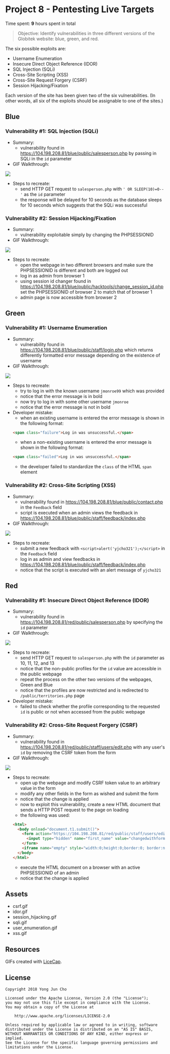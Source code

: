 # Project 8 - Pentesting Live Targets

Time spent: **9** hours spent in total

> Objective: Identify vulnerabilities in three different versions of the Globitek website: blue, green, and red.

The six possible exploits are:
* Username Enumeration
* Insecure Direct Object Reference (IDOR)
* SQL Injection (SQLi)
* Cross-Site Scripting (XSS)
* Cross-Site Request Forgery (CSRF)
* Session Hijacking/Fixation

Each version of the site has been given two of the six vulnerabilities. (In other words, all six of the exploits should be assignable to one of the sites.)

## Blue

### Vulnerability #1: **SQL Injection (SQLi)**
  - Summary:
    - vulnerability found in https://104.198.208.81/blue/public/salesperson.php by passing in SQLi in the ```id``` parameter
  - GIF Walkthrough:
  
  ![](sqli.gif)
  - Steps to recreate:
    - send HTTP GET request to ```salesperson.php``` with ```' OR SLEEP(10)=0--'``` as the ```id``` parameter
    - the response will be delayed for 10 seconds as the database sleeps for 10 seconds which suggests that the SQLi was successful

### Vulnerability #2: **Session Hijacking/Fixation**
 - Summary:
    - vulnerability exploitable simply by changing the PHPSESSIONID
  - GIF Walkthrough:
  
  ![](session_hijacking.gif)
  - Steps to recreate:
    - open the webpage in two different browsers and make sure the PHPSESSIONID is different and both are logged out
    - log in as admin from browser 1
    - using session id changer found in https://104.198.208.81/blue/public/hacktools/change_session_id.php set the PHPSESSIONID of browser 2 to match that of browser 1
    - admin page is now accessible from browser 2

## Green

### Vulnerability #1: **Username Enumeration**
  - Summary:
    - vulnerability found in https://104.198.208.81/blue/public/staff/login.php which returns differently formatted error message depending on the existence of username
  - GIF Walkthrough:
  
  ![](user_enumeration.gif)
  - Steps to recreate:
    - try to log in with the known username ```jmonroe99``` which was provided
    - notice that the error message is in bold
    - now try to log in with some other username ```jmonroe```
    - notice that the error message is not in bold
  - Developer mistake:
    - when an existing username is entered the error message is shown in the following format:
    ```html
    <span class="failure">Log in was unsuccessful.</span>
    ```
    - when a non-existing username is entered the error message is shown in the following format:
    ```html
    <span class="failed">Log in was unsuccessful.</span>
    ```
    - the developer failed to standardize the ```class``` of the HTML ```span``` element
    
### Vulnerability #2: **Cross-Site Scripting (XSS)**
 - Summary:
    - vulnerability found in https://104.198.208.81/blue/public/contact.php in the ```Feedback``` field
    - script is executed when an admin views the feedback in https://104.198.208.81/blue/public/staff/feedback/index.php
  - GIF Walkthrough:
  
  ![](xss.gif)
  - Steps to recreate:
    - submit a new feedback with ```<script>alert('yjcho321');</script>``` in the ```Feedback``` field
    - log in as admin and view feedbacks in https://104.198.208.81/blue/public/staff/feedback/index.php
    - notice that the script is executed with an alert message of ```yjcho321```
  
## Red

### Vulnerability #1: **Insecure Direct Object Reference (IDOR)**
  - Summary:
    - vulnerability found in https://104.198.208.81/red/public/salesperson.php by specifying the ```id``` parameter
  - GIF Walkthrough:
  
  ![](idor.gif)
  - Steps to recreate:
    - send HTTP GET request to ```salesperson.php``` with the ```id``` parameter as 10, 11, 12, and 13
    - notice that the non-public profiles for the ```id``` value are accessible in the public webpage
    - repeat the process on the other two versions of the webpages, Green and Blue
    - notice that the profiles are now restricted and is redirected to ```/public/territories.php``` page
  - Developer mistake:
    - failed to check whether the profile corresponding to the requested ```id``` is public or not when accessed from the public webpage

### Vulnerability #2: **Cross-Site Request Forgery (CSRF)**
 - Summary:
    - vulnerability found in https://104.198.208.81/red/public/staff/users/edit.php with any user's ```id``` by removing the CSRF token from the form
  - GIF Walkthrough:
  
  ![](csrf.gif)
  - Steps to recreate:
    - open up the webpage and modify CSRF token value to an arbitrary value in the form
    - modify any other fields in the form as wished and submit the form
    - notice that the change is applied
    - now to exploit this vulnerability, create a new HTML document that sends a HTTP POST request to the page on loading
    - the following was used:
    ```html
    <html>
      <body onload="document.t1.submit()">
        <form action="https://104.198.208.81/red/public/staff/users/edit.php?id=2" method="POST" name="t1" target="empty">
          <input type="hidden" name="first_name" value="changedwithform" />
        </form>
        <iframe name="empty" style="width:0;height:0;border:0; border:none;"></iframe>
      </body>
    </html>
    ```
    - execute the HTML document on a browser with an active PHPSESSIONID of an admin
    - notice that the change is applied

## Assets

  - csrf.gif
  - idor.gif
  - session_hijacking.gif
  - sqli.gif
  - user_enumeration.gif
  - xss.gif

## Resources

GIFs created with [LiceCap](http://www.cockos.com/licecap/).

## License

    Copyright 2018 Yong Jun Cho

    Licensed under the Apache License, Version 2.0 (the "License");
    you may not use this file except in compliance with the License.
    You may obtain a copy of the License at

        http://www.apache.org/licenses/LICENSE-2.0

    Unless required by applicable law or agreed to in writing, software
    distributed under the License is distributed on an "AS IS" BASIS,
    WITHOUT WARRANTIES OR CONDITIONS OF ANY KIND, either express or implied.
    See the License for the specific language governing permissions and
    limitations under the License.
